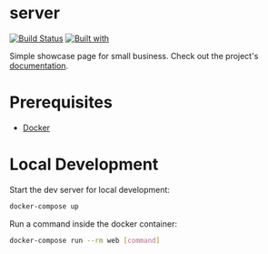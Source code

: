 # server

[![Build Status](https://travis-ci.org/lucasOlivio/showcase/server.svg?branch=master)](https://travis-ci.org/lucasOlivio/showcase)
[![Built with](https://img.shields.io/badge/Built_with-Cookiecutter_Django_Rest-F7B633.svg)](https://github.com/agconti/cookiecutter-django-rest)

Simple showcase page for small business. Check out the project's [documentation](http://lucasOlivio.github.io/showcase/).

# Prerequisites

- [Docker](https://docs.docker.com/docker-for-mac/install/)  

# Local Development

Start the dev server for local development:
```bash
docker-compose up
```

Run a command inside the docker container:

```bash
docker-compose run --rm web [command]
```
